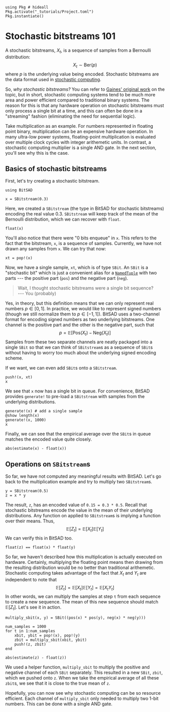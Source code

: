 <!--This file was generated, do not modify it.-->
````julia:ex1
using Pkg # hideall
Pkg.activate("_tutorials/Project.toml")
Pkg.instantiate()
````

# Stochastic bitstreams 101

A stochastic bitstreams, $X_t$, is a sequence of samples from a Bernoulli distribution:
$$
X_t \sim \mathrm{Ber}(p)
$$
where $p$ is the underlying value being encoded.
Stochastic bitstreams are the data format used in
[stochastic computing](https://en.wikipedia.org/wiki/Stochastic_computing).

So, _why stochastic bitstreams?_ You can refer to
[Gaines' original work](http://pages.cpsc.ucalgary.ca/~gaines/reports/COMP/SCS69/SCS69.pdf)
on the topic, but in short, stochastic computing systems tend to be much more
area and power efficient compared to traditional binary systems.
The reason for this is that any hardware operation on stochastic bitstreams
must only process a single bit at a time,
and this can often be done in a "streaming" fashion (eliminating the need for sequential logic).

Take multiplication as an example.
For numbers represented in floating point binary,
multiplication can be an expensive hardware operation.
In many ultra-low power systems, floating-point multiplication is evaluated over
multiple clock cycles with integer arithemetic units.
In contrast, a stochastic computing multiplier is a single AND gate.
In the next section, you'll see why this is the case.

## Basics of stochastic bitstreams

First, let's try creating a stochastic bitstream.

````julia:ex2
using BitSAD

x = SBitstream(0.3)
````

Here, we created a `SBitstream` (the type in BitSAD for stochastic bitstreams)
encoding the real value 0.3.
`SBitstream` will keep track of the mean of the Bernoulli distribution,
which we can recover with `float`.

````julia:ex3
float(x)
````

You'll also notice that there were "0 bits enqueue" in `x`.
This refers to the fact that the bitstream, `x`, is a sequence of samples.
Currently, we have not drawn any samples from `x`. We can try that now:

````julia:ex4
xt = pop!(x)
````

Now, we have a single sample, `xt`, which is of type `SBit`.
An `SBit` is a "stochastic bit" which is just a convenient alias for a
[`NamedTuple`](https://docs.julialang.org/en/v1.6/manual/functions/#Named-Tuples)
with two parts --- the positive part (`pos`) and the negative part (`neg`).

> Wait, I thought stochastic bitstreams were a single bit sequence? \
>     --- You (probably)

Yes, in theory, but this definition means that
we can only represent real numbers $p \in [0, 1]$.
In practice, we would like to represent signed numbers
(though we still normalize them to $p \in [-1, 1]$).
BitSAD uses a two-channel format for encoding signed numbers as two underlying bitstreams.
One channel is the positive part and the other is the negative part, such that
$$
p = \mathbb{E} \left[ \mathrm{Pos}(X_t) - \mathrm{Neg}(X_t) \right]
$$
Samples from these two separate channels are neatly packaged into a single
`SBit` so that we can think of `SBitstream`s as a sequence of `SBit`s
without having to worry too much about the underlying signed encoding scheme.

If we want, we can even add `SBit`s onto a `SBitstream`.

````julia:ex5
push!(x, xt)
x
````

We see that `x` now has a single bit in queue.
For convenience, BitSAD provides `generate!` to pre-load a `SBitstream`
with samples from the underlying distributions.

````julia:ex6
generate!(x) # add a single sample
@show length(x)
generate!(x, 1000)
x
````

Finally, we can see that the empirical average over the `SBit`s in queue matches
the encoded value quite closely.

````julia:ex7
abs(estimate(x) - float(x))
````

## Operations on `SBitstream`s

So far, we have not computed any meaningful results with BitSAD.
Let's go back to the multiplication example and try to multiply two `SBitstream`s.

````julia:ex8
y = SBitstream(0.5)
z = x * y
````

The result, `z`, has an encoded value of `0.15 = 0.3 * 0.5`.
Recall that stochastic bitstreams encode the value in the mean of their underlying distributions. Any function on applied to `SBitstream`s is implying a function over their means. Thus,
$$
\mathbb{E} [Z_t] = \mathbb{E} [X_t] \mathbb{E} [Y_t]
$$
We can verify this in BitSAD too.

````julia:ex9
float(z) == float(x) * float(y)
````

So far, we haven't described how this multiplication is actually executed on hardware.
Certainly, multiplying the floating point means then drawing from
the resulting distribution would be no better than traditional arithemetic.
Stochastic computing takes advantage of the fact that $X_t$ and $Y_t$
are independent to note that
$$
\mathbb{E} [Z_t] = \mathbb{E} [X_t] \mathbb{E} [Y_t] = \mathbb{E} [X_t Y_t]
$$
In other words, we can multiply the samples at step `t` from each sequence to
create a new sequence.
The mean of this new sequence should match $\mathbb{E} [Z_t]$. Let's see it in action.

````julia:ex10
multiply_sbit(x, y) = SBit((pos(x) * pos(y), neg(x) * neg(y)))

num_samples = 1000
for t in 1:num_samples
    xbit, ybit = pop!(x), pop!(y)
    zbit = multiply_sbit(xbit, ybit)
    push!(z, zbit)
end

abs(estimate(z) - float(z))
````

We used a helper function, `multiply_sbit` to multiply the positive and negative channel
of each `SBit` separately. This resulted in a new `SBit`, `zbit`, which we pushed onto `z`.
When we take the empirical average of all these `zbit`s,
we see that it is close to the true mean of `z`.

Hopefully, you can now see why stochastic computing can be so resource efficient.
Each channel of `multiply_sbit` only needed to multiply two 1-bit numbers.
This can be done with a single AND gate.


